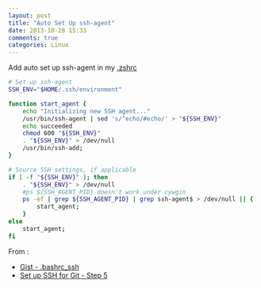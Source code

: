 ```yaml
---
layout: post
title: "Auto Set Up ssh-agent"
date: 2013-10-28 15:33
comments: true
categories: Linux
---
```


<!-- more -->

Add auto set up ssh-agent in my [.zshrc](https://github.com/tankywoo/dotfiles/blob/master/.zshrc)

```bash
# Set up ssh-agent
SSH_ENV="$HOME/.ssh/environment"

function start_agent {
	echo "Initializing new SSH agent..."
	/usr/bin/ssh-agent | sed 's/^echo/#echo/' > "${SSH_ENV}"
	echo succeeded
	chmod 600 "${SSH_ENV}"
	. "${SSH_ENV}" > /dev/null
	/usr/bin/ssh-add;
}

# Source SSH settings, if applicable
if [ -f "${SSH_ENV}" ]; then
	. "${SSH_ENV}" > /dev/null
	#ps ${SSH_AGENT_PID} doesn't work under cywgin
	ps -ef | grep ${SSH_AGENT_PID} | grep ssh-agent$ > /dev/null || {
		start_agent;
	}
else
	start_agent;
fi
```

From :

* [Gist - .bashrc_ssh](https://gist.github.com/bluegraybox/1998129)
* [Set up SSH for Git - Step 5](https://confluence.atlassian.com/display/BITBUCKET/Set+up+SSH+for+Git)
